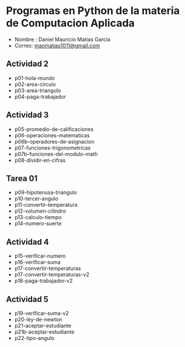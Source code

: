 # Programas en Python de la materia de Computacion Aplicada

- Nombre : Daniel Mauricio Matias 
Garcia
- Correo: maomatias1011@gmail.com

## Actividad 2 
- p01-hola-mundo
- p02-area-circulo
- p03-area-triangulo
- p04-paga-trabajador

## Actividad 3
- p05-promedio-de-calificaciones
- p06-operaciones-matematicas
- p06b-operadores-de-asignacion
- p07-funciones-trigonometricas
- p07b-funciones-del-modulo-math
- p08-dividir-en-cifras

## Tarea 01
- p09-hipotenusa-triangulo
- p10-tercer-angulo
- p11-convertir-temperatura
- p12-volumen-cilindro
- p13-calculo-tiempo
- p14-numero-suerte

## Actividad 4
- p15-verificar-numero
- p16-verificar-suma
- p17-convertir-temperaturas
- p17-convertir-temperaturas-v2
- p18-paga-trabajador-v2

## Actividad 5

- p19-verificar-suma-v2
- p20-ley-de-newton
- p21-aceptar-estudiante
- p21b-aceptar-estudiante
- p22-tipo-angulo